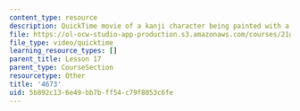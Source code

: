 ```yaml
---
content_type: resource
description: QuickTime movie of a kanji character being painted with a brush.
file: https://ol-ocw-studio-app-production.s3.amazonaws.com/courses/21g-504-japanese-iv-spring-2009/5b892c136e49bb7bff54c79f8053c6fe_4673.mov
file_type: video/quicktime
learning_resource_types: []
parent_title: Lesson 17
parent_type: CourseSection
resourcetype: Other
title: '4673'
uid: 5b892c13-6e49-bb7b-ff54-c79f8053c6fe
---
```

